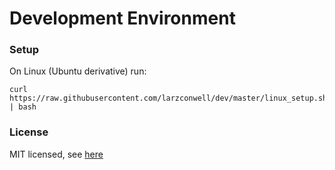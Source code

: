 # Development Environment

### Setup

On Linux (Ubuntu derivative) run:
```
curl https://raw.githubusercontent.com/larzconwell/dev/master/linux_setup.sh | bash
```

### License
MIT licensed, see [here](https://raw.githubusercontent.com/larzconwell/dev/master/LICENSE)
